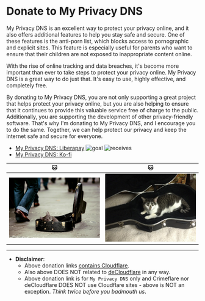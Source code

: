 # Donate to My Privacy DNS


My Privacy DNS is an excellent way to protect your privacy online, and it also
 offers additional features to help you stay safe and secure. One of these
 features is the anti-porn list, which blocks access to pornographic and
 explicit sites.
This feature is especially useful for parents who want to ensure that their
 children are not exposed to inappropriate content online.

With the rise of online tracking and data breaches, it's become more important
than ever to take steps to protect your privacy online.
My Privacy DNS is a great way to do just that. It's easy to use, highly
 effective, and completely free.

By donating to My Privacy DNS, you are not only supporting a great project
 that helps protect your privacy online, but you are also helping to ensure
 that it continues to provide this valuable service free of charge to the public.
 Additionally, you are supporting the development of other privacy-friendly software.
That's why I'm donating to My Privacy DNS, and I encourage you to do the same.
Together, we can help protect our privacy and keep the internet safe and secure for everyone.


- [My Privacy DNS: Liberapay](https://liberapay.com/mypdns) ![goal](https://mypdns.eu.org/api/fileproxy/?i=liberapay_goal) ![receives](https://mypdns.eu.org/api/fileproxy/?i=liberapay_receives)
- [My Privacy DNS: Ko-fi](https://ko-fi.com/X8X37FUGU)


| 🐱                         | 🐱                         |
| ------------------------- | ------------------------- |
| ![](.assets/img/cat1.jpg) | ![](.assets/img/cat2.jpg) |


----

- **Disclaimer**:
  - Above donation links [contains Cloudflare](https://0xacab.org/my-privacy-dns/matrix/-/issues/?sort=created_date&state=opened&search=cloudflare.com&first_page_size=20).
  - Also above DOES NOT related to [deCloudflare](https://0xacab.org/my-privacy-dns/deCloudflare) in any way.
  - Above donation link is for `My Privacy DNS` only and Crimeflare nor deCloudflare DOES NOT use Cloudflare sites - above is NOT an exception. _Think twice before you badmouth us_.
